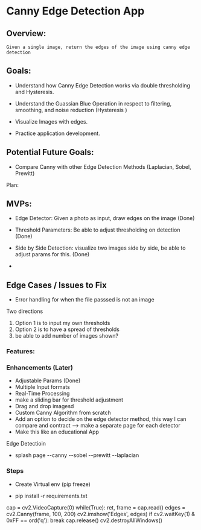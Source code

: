 # Canny Edge Detection App

## Overview:
    Given a single image, return the edges of the image using canny edge detection

## Goals:
- Understand how Canny Edge Detection works via double thresholding and Hysteresis.

- Understand the Guassian Blue Operation in respect to filtering, smoothing, and noise reduction (Hysteresis )

- Visualize Images with edges. 

- Practice application development.

## Potential Future Goals:
- Compare Canny with other Edge Detection Methods (Laplacian, Sobel, Prewitt)
 

Plan:

## MVPs:
- Edge Detector: Given a photo as input, draw edges on the image (Done)

- Threshold Parameters: Be able to adjust thresholding on detection (Done)

- Side by Side Detection: visualize two images side by side, be able to adjust params for this. (Done)

- 

## Edge Cases / Issues to Fix

- Error handling for when the file passsed is not an image


Two directions
1) Option 1 is to input my own thresholds
2) Option 2 is to have a spread of thresholds 
3) be able to add number of images shown?

### Features:


### Enhancements (Later)
- Adjustable Params (Done)
- Multiple Input formats
- Real-Time Processing 
- make a sliding bar for threshold adjustment 
- Drag and drop imagesd
- Custom Canny Algorithm from scratch 
- Add an option to decide on the edge detector method, this way I can compare and contract --> make a separate page for each detector 
- Make this like an educational App

Edge Detectioin 
- splash page
--canny
--sobel 
--prewitt
--laplacian


### Steps
- Create Virtual env (pip freeze)

- pip install -r requirements.txt

cap = cv2.VideoCapture(0)
while(True):
    ret, frame = cap.read()
    edges = cv2.Canny(frame, 100, 200)
    cv2.imshow('Edges', edges)
    if cv2.waitKey(1) & 0xFF == ord('q'):
        break
cap.release()
cv2.destroyAllWindows()